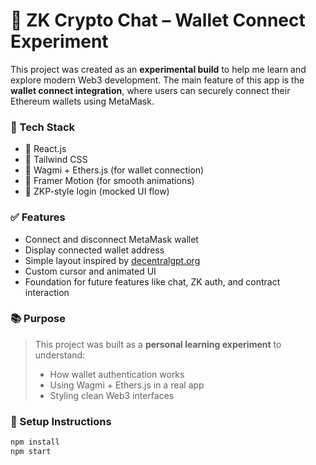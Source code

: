 # 🔐 ZK Crypto Chat – Wallet Connect Experiment

This project was created as an **experimental build** to help me learn and explore modern Web3 development. The main feature of this app is the **wallet connect integration**, where users can securely connect their Ethereum wallets using MetaMask.

### 🚀 Tech Stack

- 🧠 React.js
- 🎨 Tailwind CSS
- 🦾 Wagmi + Ethers.js (for wallet connection)
- 💬 Framer Motion (for smooth animations)
- 🧪 ZKP-style login (mocked UI flow)

### ✅ Features

- Connect and disconnect MetaMask wallet
- Display connected wallet address
- Simple layout inspired by [decentralgpt.org](https://decentralgpt.org)
- Custom cursor and animated UI
- Foundation for future features like chat, ZK auth, and contract interaction

### 📚 Purpose

> This project was built as a **personal learning experiment** to understand:
>
> - How wallet authentication works
> - Using Wagmi + Ethers.js in a real app
> - Styling clean Web3 interfaces

### 🔧 Setup Instructions

```bash
npm install
npm start
